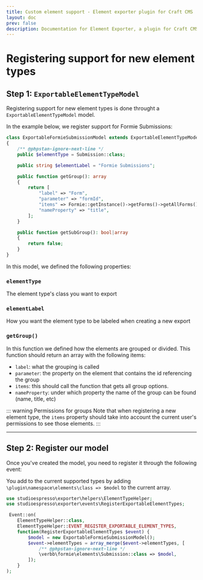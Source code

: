 ```yaml
---
title: Custom element support - Element exporter plugin for Craft CMS
layout: doc
prev: false
description: Documentation for Element Exporter, a plugin for Craft CMS.
---
```


# Registering support for new element types

## Step 1: ``ExportableElementTypeModel``

Registering support for new element types is done throught a ``ExportableElementTypeModel`` model.

In the example below, we register support for Formie Submissions:

````php
class ExportableFormieSubmissionModel extends ExportableElementTypeModel
{
    /** @phpstan-ignore-next-line */
    public $elementType = Submission::class;

    public string $elementLabel = "Formie Submissions";

    public function getGroup(): array
    {
        return [
            "label" => "Form",
            "parameter" => "formId",
            "items" => Formie::getInstance()->getForms()->getAllForms(), // @phpstan-ignore-line
            "nameProperty" => "title",
        ];
    }

    public function getSubGroup(): bool|array
    {
        return false;
    }
}
````

In this model, we defined the following properties:

### ``elementType``
The element type's class you want to export


### ``elementLabel``
How you want the element type to be labeled when creating a new export

### ``getGroup()``
In this function we defined how the elements are grouped or divided. 
This function should return an array with the following items:
- ``label``: what the grouping is called
- ``parameter``: the property on the element that contains the id referencing the group
- ``items``: this should call the function that gets all group options.
- ``nameProperty``: under which property the name of the group can be found (name, title, etc)

::: warning Permissions for groups
Note that when registering a new element type, the ``items`` property should take into account the current user's permissions to see those elements. 
:::

---

## Step 2: Register our model

Once you've created the model, you need to register it through the following event:

You add to the current supported types by adding ``\plugin\namespace\elements\class => $model`` to the current array.

````php
use studioespresso\exporter\helpers\ElementTypeHelper;
use studioespresso\exporter\events\RegisterExportableElementTypes;

 Event::on(
    ElementTypeHelper::class,
    ElementTypeHelper::EVENT_REGISTER_EXPORTABLE_ELEMENT_TYPES,
    function(RegisterExportableElementTypes $event) {
        $model = new ExportableFormieSubmissionModel();
        $event->elementTypes = array_merge($event->elementTypes, [
            /** @phpstan-ignore-next-line */
            \verbb\formie\elements\Submission::class => $model,
        ]);
    }
);
````
